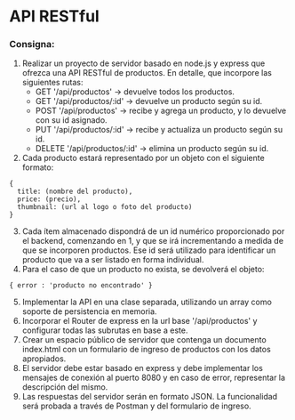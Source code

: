 # API RESTful

### Consigna:
1. Realizar un proyecto de servidor basado en node.js y express que ofrezca una API RESTful de productos. En detalle, que incorpore las siguientes rutas:
   - GET '/api/productos' -> devuelve todos los productos.
   - GET '/api/productos/:id' -> devuelve un producto según su id.
   - POST '/api/productos' -> recibe y agrega un producto, y lo devuelve con su id asignado.
   - PUT '/api/productos/:id' -> recibe y actualiza un producto según su id.
   - DELETE '/api/productos/:id' -> elimina un producto según su id.
2. Cada producto estará representado por un objeto con el siguiente formato:
```
{
  title: (nombre del producto),
  price: (precio),
  thumbnail: (url al logo o foto del producto)
}
```
3. Cada ítem almacenado dispondrá de un id numérico proporcionado por el backend, comenzando en 1, y que se irá incrementando a medida de que se incorporen productos. Ese id será utilizado para identificar un producto que va a ser listado en forma individual.
4. Para el caso de que un producto no exista, se devolverá el objeto:
```
{ error : 'producto no encontrado' }
```
5. Implementar la API en una clase separada, utilizando un array como soporte de persistencia en memoria.
6. Incorporar el Router de express en la url base '/api/productos' y configurar todas las subrutas en base a este.
7. Crear un espacio público de servidor que contenga un documento index.html con un formulario de ingreso de productos con los datos apropiados.
8. El servidor debe estar basado en express y debe implementar los mensajes de conexión al puerto 8080 y en caso de error, representar la descripción del mismo.
9. Las respuestas del servidor serán en formato JSON. La funcionalidad será probada a través de Postman y del formulario de ingreso.